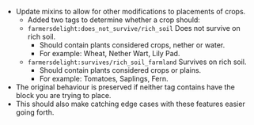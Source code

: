 - Update mixins to allow for other modifications to placements of crops.
  - Added two tags to determine whether a crop should:
  - `farmersdelight:does_not_survive/rich_soil` Does not survive on rich soil.
    - Should contain plants considered crops, nether or water.
    - For example: Wheat, Nether Wart, Lily Pad.
  - `farmersdelight:survives/rich_soil_farmland` Survives on rich soil.
    - Should contain plants considered crops or plains.
    - For example: Tomatoes, Saplings, Fern.
- The original behaviour is preserved if neither tag contains have the block you are trying to place.
- This should also make catching edge cases with these features easier going forth.